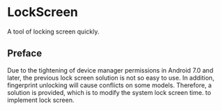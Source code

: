 # LockScreen
A tool of locking screen quickly.

## Preface

Due to the tightening of device manager permissions in Android 7.0 and later, the previous lock screen solution is not so easy to use. In addition, fingerprint unlocking will cause conflicts on some models. Therefore, a solution is provided, which is to modify the system lock screen time. to implement lock screen.
